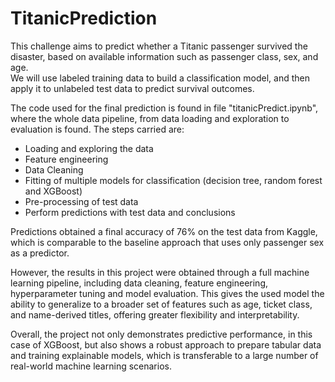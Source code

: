 # TitanicPrediction
This challenge aims to predict whether a Titanic passenger survived the disaster, based on available information such as passenger class, sex, and age.   
We will use labeled training data to build a classification model, and then apply it to unlabeled test data to predict survival outcomes.

The code used for the final prediction is found in file "titanicPredict.ipynb", where the whole data pipeline, from data loading and exploration to evaluation is found. The steps carried are:
- Loading and exploring the data
- Feature engineering
- Data Cleaning
- Fitting of multiple models for classification (decision tree, random forest and XGBoost)
- Pre-processing of test data
- Perform predictions with test data and conclusions

Predictions obtained a final accuracy of 76% on the test data from Kaggle, which is comparable to the baseline approach that uses only passenger sex as a predictor.  

However, the results in this project were obtained through a full machine learning pipeline, including data cleaning, feature engineering, hyperparameter tuning and model evaluation. This gives the used model the ability to generalize to a broader set of features such as age, ticket class, and name-derived titles, offering greater flexibility and interpretability.  

Overall, the project not only demonstrates predictive performance, in this case of XGBoost, but also shows a robust approach to prepare tabular data and training explainable models, which is transferable to a large number of real-world machine learning scenarios.
